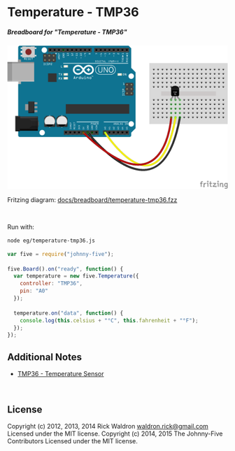 <!--remove-start-->

# Temperature - TMP36

<!--remove-end-->






##### Breadboard for "Temperature - TMP36"



![docs/breadboard/temperature-tmp36.png](breadboard/temperature-tmp36.png)<br>

Fritzing diagram: [docs/breadboard/temperature-tmp36.fzz](breadboard/temperature-tmp36.fzz)

&nbsp;




Run with:
```bash
node eg/temperature-tmp36.js
```


```javascript
var five = require("johnny-five");

five.Board().on("ready", function() {
  var temperature = new five.Temperature({
    controller: "TMP36",
    pin: "A0"
  });

  temperature.on("data", function() {
    console.log(this.celsius + "°C", this.fahrenheit + "°F");
  });
});


```








## Additional Notes
- [TMP36 - Temperature Sensor](https://www.sparkfun.com/products/10988)

&nbsp;

<!--remove-start-->

## License
Copyright (c) 2012, 2013, 2014 Rick Waldron <waldron.rick@gmail.com>
Licensed under the MIT license.
Copyright (c) 2014, 2015 The Johnny-Five Contributors
Licensed under the MIT license.

<!--remove-end-->
